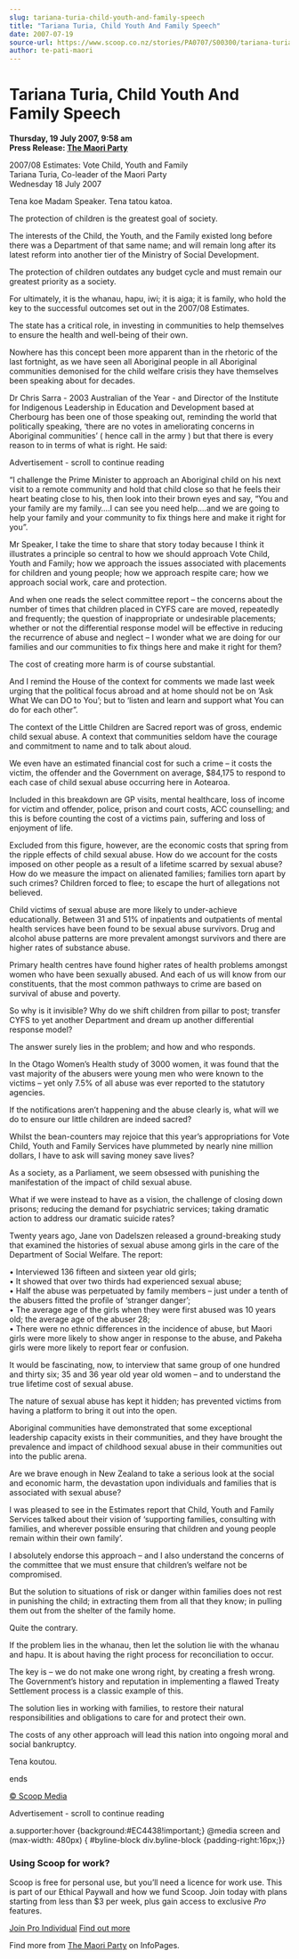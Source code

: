 ```yaml
---
slug: tariana-turia-child-youth-and-family-speech
title: "Tariana Turia, Child Youth And Family Speech"
date: 2007-07-19
source-url: https://www.scoop.co.nz/stories/PA0707/S00300/tariana-turia-child-youth-and-family-speech.htm
author: te-pati-maori
---
```

Tariana Turia, Child Youth And Family Speech
============================================

**Thursday, 19 July 2007, 9:58 am**  
**Press Release: [The Maori Party](https://info.scoop.co.nz/The_Maori_Party)**

  
2007/08 Estimates: Vote Child, Youth and Family  
Tariana Turia, Co-leader of the Maori Party  
Wednesday 18 July 2007

Tena koe Madam Speaker. Tena tatou katoa.

The protection of children is the greatest goal of society.

The interests of the Child, the Youth, and the Family existed long before there was a Department of that same name; and will remain long after its latest reform into another tier of the Ministry of Social Development.

The protection of children outdates any budget cycle and must remain our greatest priority as a society.

For ultimately, it is the whanau, hapu, iwi; it is aiga; it is family, who hold the key to the successful outcomes set out in the 2007/08 Estimates.

The state has a critical role, in investing in communities to help themselves to ensure the health and well-being of their own.

Nowhere has this concept been more apparent than in the rhetoric of the last fortnight, as we have seen all Aboriginal people in all Aboriginal communities demonised for the child welfare crisis they have themselves been speaking about for decades.

Dr Chris Sarra - 2003 Australian of the Year - and Director of the Institute for Indigenous Leadership in Education and Development based at Cherbourg has been one of those speaking out, reminding the world that politically speaking, ‘there are no votes in ameliorating concerns in Aboriginal communities’ ( hence call in the army ) but that there is every reason to in terms of what is right. He said:

Advertisement - scroll to continue reading





“I challenge the Prime Minister to approach an Aboriginal child on his next visit to a remote community and hold that child close so that he feels their heart beating close to his, then look into their brown eyes and say, “You and your family are my family….I can see you need help….and we are going to help your family and your community to fix things here and make it right for you”.

Mr Speaker, I take the time to share that story today because I think it illustrates a principle so central to how we should approach Vote Child, Youth and Family; how we approach the issues associated with placements for children and young people; how we approach respite care; how we approach social work, care and protection.

And when one reads the select committee report – the concerns about the number of times that children placed in CYFS care are moved, repeatedly and frequently; the question of inappropriate or undesirable placements; whether or not the differential response model will be effective in reducing the recurrence of abuse and neglect – I wonder what we are doing for our families and our communities to fix things here and make it right for them?

The cost of creating more harm is of course substantial.

And I remind the House of the context for comments we made last week urging that the political focus abroad and at home should not be on ‘Ask What We can DO to You’; but to ‘listen and learn and support what You can do for each other”.

The context of the Little Children are Sacred report was of gross, endemic child sexual abuse. A context that communities seldom have the courage and commitment to name and to talk about aloud.

We even have an estimated financial cost for such a crime – it costs the victim, the offender and the Government on average, $84,175 to respond to each case of child sexual abuse occurring here in Aotearoa.

Included in this breakdown are GP visits, mental healthcare, loss of income for victim and offender, police, prison and court costs, ACC counselling; and this is before counting the cost of a victims pain, suffering and loss of enjoyment of life.

Excluded from this figure, however, are the economic costs that spring from the ripple effects of child sexual abuse. How do we account for the costs imposed on other people as a result of a lifetime scarred by sexual abuse? How do we measure the impact on alienated families; families torn apart by such crimes? Children forced to flee; to escape the hurt of allegations not believed.

Child victims of sexual abuse are more likely to under-achieve educationally. Between 31 and 51% of inpatients and outpatients of mental health services have been found to be sexual abuse survivors. Drug and alcohol abuse patterns are more prevalent amongst survivors and there are higher rates of substance abuse.

Primary health centres have found higher rates of health problems amongst women who have been sexually abused. And each of us will know from our constituents, that the most common pathways to crime are based on survival of abuse and poverty.

So why is it invisible? Why do we shift children from pillar to post; transfer CYFS to yet another Department and dream up another differential response model?

The answer surely lies in the problem; and how and who responds.

In the Otago Women’s Health study of 3000 women, it was found that the vast majority of the abusers were young men who were known to the victims – yet only 7.5% of all abuse was ever reported to the statutory agencies.

If the notifications aren’t happening and the abuse clearly is, what will we do to ensure our little children are indeed sacred?

Whilst the bean-counters may rejoice that this year’s appropriations for Vote Child, Youth and Family Services have plummeted by nearly nine million dollars, I have to ask will saving money save lives?

As a society, as a Parliament, we seem obsessed with punishing the manifestation of the impact of child sexual abuse.

What if we were instead to have as a vision, the challenge of closing down prisons; reducing the demand for psychiatric services; taking dramatic action to address our dramatic suicide rates?

Twenty years ago, Jane von Dadelszen released a ground-breaking study that examined the histories of sexual abuse among girls in the care of the Department of Social Welfare. The report:

• Interviewed 136 fifteen and sixteen year old girls;  
• It showed that over two thirds had experienced sexual abuse;  
• Half the abuse was perpetuated by family members – just under a tenth of the abusers fitted the profile of ‘stranger danger’;  
• The average age of the girls when they were first abused was 10 years old; the average age of the abuser 28;  
• There were no ethnic differences in the incidence of abuse, but Maori girls were more likely to show anger in response to the abuse, and Pakeha girls were more likely to report fear or confusion.

It would be fascinating, now, to interview that same group of one hundred and thirty six; 35 and 36 year old year old women – and to understand the true lifetime cost of sexual abuse.

The nature of sexual abuse has kept it hidden; has prevented victims from having a platform to bring it out into the open.

Aboriginal communities have demonstrated that some exceptional leadership capacity exists in their communities, and they have brought the prevalence and impact of childhood sexual abuse in their communities out into the public arena.

Are we brave enough in New Zealand to take a serious look at the social and economic harm, the devastation upon individuals and families that is associated with sexual abuse?

I was pleased to see in the Estimates report that Child, Youth and Family Services talked about their vision of ‘supporting families, consulting with families, and wherever possible ensuring that children and young people remain within their own family’.

I absolutely endorse this approach – and I also understand the concerns of the committee that we must ensure that children’s welfare not be compromised.

But the solution to situations of risk or danger within families does not rest in punishing the child; in extracting them from all that they know; in pulling them out from the shelter of the family home.

Quite the contrary.

If the problem lies in the whanau, then let the solution lie with the whanau and hapu. It is about having the right process for reconciliation to occur.

The key is – we do not make one wrong right, by creating a fresh wrong. The Government’s history and reputation in implementing a flawed Treaty Settlement process is a classic example of this.

The solution lies in working with families, to restore their natural responsibilities and obligations to care for and protect their own.

The costs of any other approach will lead this nation into ongoing moral and social bankruptcy.

Tena koutou.

ends  

[© Scoop Media](http://www.scoop.co.nz/about/terms.html)  

Advertisement - scroll to continue reading



a.supporter:hover {background:#EC4438!important;} @media screen and (max-width: 480px) { #byline-block div.byline-block {padding-right:16px;}}

### Using Scoop for work?

Scoop is free for personal use, but you’ll need a licence for work use. This is part of our Ethical Paywall and how we fund Scoop. Join today with plans starting from less than $3 per week, plus gain access to exclusive _Pro_ features.  
  
[Join Pro Individual](https://pro.scoop.co.nz/Individual/?from=ProIn24) [Find out more](https://pro.scoop.co.nz/using-scoop-for-work/?from=ProIn24)

Find more from [The Maori Party](https://info.scoop.co.nz/The_Maori_Party) on InfoPages.